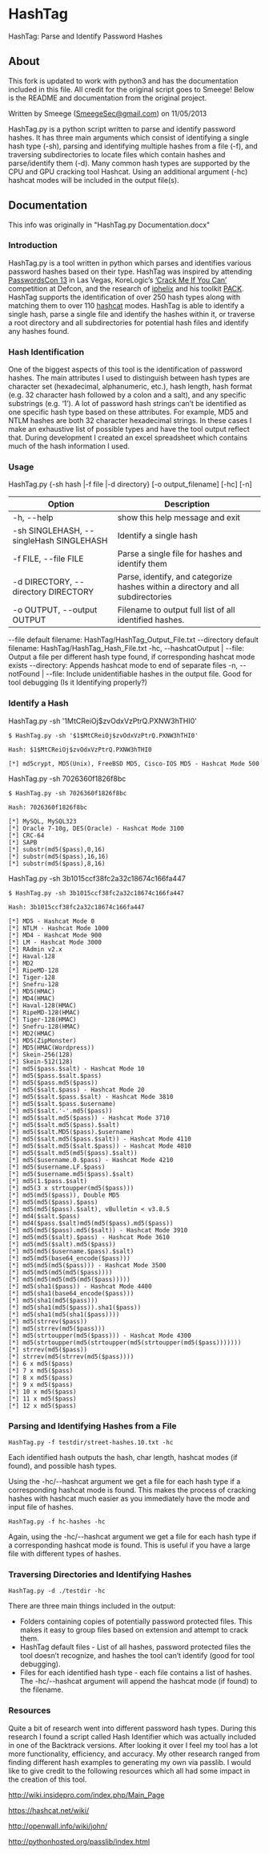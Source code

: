 # HashTag

HashTag: Parse and Identify Password Hashes

## About

This fork is updated to work with python3 and has the documentation included in this file. All credit for the original script goes to Smeege! Below is the README and documentation from the original project.

Written by Smeege (SmeegeSec@gmail.com) on 11/05/2013

HashTag.py is a python script written to parse and identify password hashes. It has three main arguments which consist of identifying a single hash type (-sh), parsing and identifying multiple hashes from a file (-f), and traversing subdirectories to locate files which contain hashes and parse/identify them (-d). Many common hash types are supported by the CPU and GPU cracking tool Hashcat. Using an additional argument (-hc) hashcat modes will be included in the output file(s).

## Documentation

This info was originally in "HashTag.py Documentation.docx"

### Introduction

HashTag.py is a tool written in python which parses and identifies various password hashes based on their type. HashTag was inspired by attending [PasswordsCon 13](http://www.youtube.com/playlist?list=PLdIqs92nsIzTphHrDlIucuMP2vatvd4UL) in Las Vegas, KoreLogic’s [‘Crack Me If You Can’](http://contest-2013.korelogic.com/) competition at Defcon, and the research of [iphelix](http://thesprawl.org/iphelix/) and his toolkit [PACK](http://thesprawl.org/projects/pack/). HashTag supports the identification of over 250 hash types along with matching them to over 110 [hashcat](http://hashcat.net/oclhashcat-plus/) modes. HashTag is able to identify a single hash, parse a single file and identify the hashes within it, or traverse a root directory and all subdirectories for potential hash files and identify any hashes found.

### Hash Identification

One of the biggest aspects of this tool is the identification of password hashes. The main attributes I used to distinguish between hash types are character set (hexadecimal, alphanumeric, etc.), hash length, hash format (e.g. 32 character hash followed by a colon and a salt), and any specific substrings (e.g. ‘$1$’). A lot of password hash strings can’t be identified as one specific hash type based on these attributes. For example, MD5 and NTLM hashes are both 32 character hexadecimal strings. In these cases I make an exhaustive list of possible types and have the tool output reflect that. During development I created an excel spreadsheet which contains much of the hash information I used.

### Usage

HashTag.py {-sh hash |-f file |-d directory} [-o output_filename] [-hc] [-n]

Option | Description
--------------------------------------------|--------------------------------------------
-h, --help | show this help message and exit
-sh SINGLEHASH, --singleHash SINGLEHASH | Identify a single hash
-f FILE, --file FILE | Parse a single file for hashes and identify them
-d DIRECTORY, --directory DIRECTORY | Parse, identify, and categorize hashes within a directory and all subdirectories
-o OUTPUT, --output OUTPUT | Filename to output full list of all identified hashes.
--file default filename: HashTag/HashTag_Output_File.txt
--directory default filename: HashTag/HashTag_Hash_File.txt
-hc, --hashcatOutput | --file: Output a file per different hash type found, if corresponding hashcat mode exists
--directory: Appends hashcat mode to end of separate files
-n, --notFound | --file: Include unidentifiable hashes in the output file. Good for tool debugging (Is it Identifying properly?)

### Identify a Hash

HashTag.py -sh '$1$MtCReiOj$zvOdxVzPtrQ.PXNW3hTHI0'

```
$ HashTag.py -sh '$1$MtCReiOj$zvOdxVzPtrQ.PXNW3hTHI0'

Hash: $1$MtCReiOj$zvOdxVzPtrQ.PXNW3hTHI0

[*] md5crypt, MD5(Unix), FreeBSD MD5, Cisco-IOS MD5 - Hashcat Mode 500
```

HashTag.py -sh 7026360f1826f8bc

```
$ HashTag.py -sh 7026360f1826f8bc

Hash: 7026360f1826f8bc

[*] MySQL, MySQL323
[*] Oracle 7-10g, DES(Oracle) - Hashcat Mode 3100
[*] CRC-64
[*] SAPB
[*] substr(md5($pass),0,16)
[*] substr(md5($pass),16,16)
[*] substr(md5($pass),8,16)
```

HashTag.py -sh 3b1015ccf38fc2a32c18674c166fa447

```
$ HashTag.py -sh 3b1015ccf38fc2a32c18674c166fa447

Hash: 3b1015ccf38fc2a32c18674c166fa447

[*] MD5 - Hashcat Mode 0
[*] NTLM - Hashcat Mode 1000
[*] MD4 - Hashcat Mode 900
[*] LM - Hashcat Mode 3000
[*] RAdmin v2.x
[*] Haval-128
[*] MD2
[*] RipeMD-128
[*] Tiger-128
[*] Snefru-128
[*] MD5(HMAC)
[*] MD4(HMAC)
[*] Haval-128(HMAC)
[*] RipeMD-128(HMAC)
[*] Tiger-128(HMAC)
[*] Snefru-128(HMAC)
[*] MD2(HMAC)
[*] MD5(ZipMonster)
[*] MD5(HMAC(Wordpress))
[*] Skein-256(128)
[*] Skein-512(128)
[*] md5($pass.$salt) - Hashcat Mode 10
[*] md5($pass.$salt.$pass)
[*] md5($pass.md5($pass))
[*] md5($salt.$pass) - Hashcat Mode 20
[*] md5($salt.$pass.$salt) - Hashcat Mode 3810
[*] md5($salt.$pass.$username)
[*] md5($salt.'-'.md5($pass))
[*] md5($salt.md5($pass)) - Hashcat Mode 3710
[*] md5($salt.md5($pass).$salt)
[*] md5($salt.MD5($pass).$username)
[*] md5($salt.md5($pass.$salt)) - Hashcat Mode 4110
[*] md5($salt.md5($salt.$pass)) - Hashcat Mode 4010
[*] md5($salt.md5(md5($pass).$salt))
[*] md5($username.0.$pass) - Hashcat Mode 4210
[*] md5($username.LF.$pass)
[*] md5($username.md5($pass).$salt)
[*] md5(1.$pass.$salt)
[*] md5(3 x strtoupper(md5($pass)))
[*] md5(md5($pass)), Double MD5
[*] md5(md5($pass).$pass)
[*] md5(md5($pass).$salt), vBulletin < v3.8.5
[*] md4($salt.$pass)
[*] md4($pass.$salt)md5(md5($pass).md5($pass))
[*] md5(md5($pass).md5($salt)) - Hashcat Mode 3910
[*] md5(md5($salt).$pass) - Hashcat Mode 3610
[*] md5(md5($salt).md5($pass))
[*] md5(md5($username.$pass).$salt)
[*] md5(md5(base64_encode($pass)))
[*] md5(md5(md5($pass))) - Hashcat Mode 3500
[*] md5(md5(md5(md5($pass))))
[*] md5(md5(md5(md5(md5($pass)))))
[*] md5(sha1($pass)) - Hashcat Mode 4400
[*] md5(sha1(base64_encode($pass)))
[*] md5(sha1(md5($pass)))
[*] md5(sha1(md5($pass)).sha1($pass))
[*] md5(sha1(md5(sha1($pass))))
[*] md5(strrev($pass))
[*] md5(strrev(md5($pass)))
[*] md5(strtoupper(md5($pass))) - Hashcat Mode 4300
[*] md5(strtoupper(md5(strtoupper(md5(strtoupper(md5($pass)))))))
[*] strrev(md5($pass))
[*] strrev(md5(strrev(md5($pass))))
[*] 6 x md5($pass)
[*] 7 x md5($pass)
[*] 8 x md5($pass)
[*] 9 x md5($pass)
[*] 10 x md5($pass)
[*] 11 x md5($pass)
[*] 12 x md5($pass)
```

### Parsing and Identifying Hashes from a File 

`HashTag.py -f testdir/street-hashes.10.txt -hc`

Each identified hash outputs the hash, char length, hashcat modes (if found), and possible hash types.

Using the -hc/--hashcat argument we get a file for each hash type if a corresponding hashcat mode is found. This makes the process of cracking hashes with hashcat much easier as you immediately have the mode and input file of hashes.

`HashTag.py -f hc-hashes -hc`

Again, using the -hc/--hashcat argument we get a file for each hash type if a corresponding hashcat mode is found. This is useful if you have a large file with different types of hashes.

### Traversing Directories and Identifying Hashes

`HashTag.py -d ./testdir -hc`

There are three main things included in the output:

- Folders containing copies of potentially password protected files. This makes it easy to group files based on extension and attempt to crack them.
- HashTag default files - List of all hashes, password protected files the tool doesn’t recognize, and hashes the tool can’t identify (good for tool debugging).
- Files for each identified hash type - each file contains a list of hashes. The -hc/--hashcat argument will append the hashcat mode (if found) to the filename.

### Resources

Quite a bit of research went into different password hash types. During this research I found a script called Hash Identifier which was actually included in one of the Backtrack versions. After looking it over I feel my tool has a lot more functionality, efficiency, and accuracy. My other research ranged from finding different hash examples to generating my own via passlib. I would like to give credit to the following resources which all had some impact in the creation of this tool.

http://wiki.insidepro.com/index.php/Main_Page

https://hashcat.net/wiki/

http://openwall.info/wiki/john/

http://pythonhosted.org/passlib/index.html
